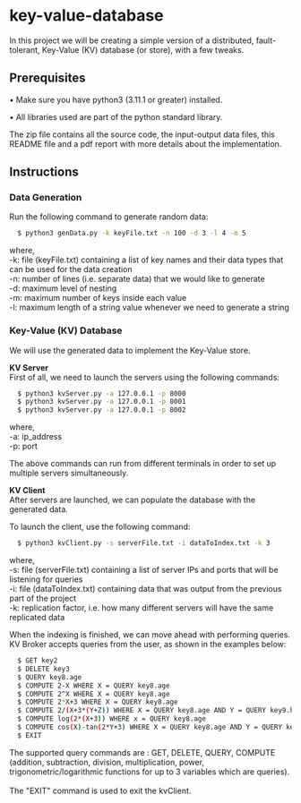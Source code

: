 # key-value-database
In this project we will be creating a simple version of a distributed, fault-tolerant, Key-Value (KV) database (or store), with a few tweaks. 

## Prerequisites
• Make sure you have python3 (3.11.1 or greater) installed. 

• All libraries used are part of the python standard library.

The zip file contains all the source code, the input-output data files, this README file and a pdf report with more details about the implementation. 

## Instructions 
### Data Generation ###

Run the following command to generate random data:

```bash
  $ python3 genData.py -k keyFile.txt -n 100 -d 3 -l 4 -m 5
```
where, <br/>
-k: file (keyFile.txt) containing a list of key names and their data types that can be used for the data creation <br/>
-n: number of lines (i.e. separate data) that we would like to generate <br/>
-d: maximum level of nesting <br/>
-m: maximum number of keys inside each value <br/>
-l: maximum length of a string value whenever we need to generate a string <br/>

### Key-Value (KV) Database ###

We will use the generated data to implement the Key-Value store.

**KV Server** <br/> 
First of all, we need to launch the servers using the following commands:
```bash
  $ python3 kvServer.py -a 127.0.0.1 -p 8000 
  $ python3 kvServer.py -a 127.0.0.1 -p 8001 
  $ python3 kvServer.py -a 127.0.0.1 -p 8002 
```
where,<br/>
-a: ip_address <br/>
-p: port <br/>

The above commands can run from different terminals in order to set up multiple servers simultaneously. 

**KV Client** <br/> 
After servers are launched, we can populate the database with the generated data. <br/>

To launch the client, use the following command:
```bash
  $ python3 kvClient.py -s serverFile.txt -i dataToIndex.txt -k 3
```
where,<br/>
-s: file (serverFile.txt) containing a list of server IPs and ports that will be listening for queries <br/>
-i: file (dataToIndex.txt) containing data that was output from the previous part of the project <br/>
-k: replication factor, i.e. how many different servers will have the same replicated data <br/>

When the indexing is finished, we can move ahead with performing queries. <br/> 
KV Broker accepts queries from the user, as shown in the examples below: <br/>

```bash
  $ GET key2
  $ DELETE key3
  $ QUERY key8.age
  $ COMPUTE 2-X WHERE X = QUERY key8.age
  $ COMPUTE 2^X WHERE X = QUERY key8.age
  $ COMPUTE 2*X+3 WHERE X = QUERY key8.age
  $ COMPUTE 2/(X+3*(Y+Z)) WHERE X = QUERY key8.age AND Y = QUERY key9.height AND Z = QUERY key1.height
  $ COMPUTE log(2*(X+3)) WHERE x = QUERY key8.age
  $ COMPUTE cos(X)-tan(2*Y+3) WHERE X = QUERY key8.age AND Y = QUERY key9.height
  $ EXIT
```
The supported query commands are : GET, DELETE, QUERY, COMPUTE (addition, subtraction, division, multiplication, power, trigonometric/logarithmic functions for up to 3 variables which are queries). </br> </br>
The "EXIT" command is used to exit the kvClient.
